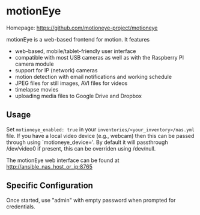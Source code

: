 # motionEye

Homepage: <https://github.com/motioneye-project/motioneye>

motionEye is a web-based frontend for motion. It features

- web-based, mobile/tablet-friendly user interface
- compatible with most USB cameras as well as with the Raspberry PI camera module
- support for IP (network) cameras
- motion detection with email notifications and working schedule
- JPEG files for still images, AVI files for videos
- timelapse movies
- uploading media files to Google Drive and Dropbox

## Usage

Set `motioneye_enabled: true` in your `inventories/<your_inventory>/nas.yml` file. If you have a local video device (e.g., webcam) then this can be passed through using `motioneye_device=<v4l device path>'. By default it will passthrough /dev/video0 if present, this can be overriden using /dev/null.

The motionEye web interface can be found at <http://ansible_nas_host_or_ip:8765>

## Specific Configuration

Once started, use "admin" with empty password when prompted for credentials. 

